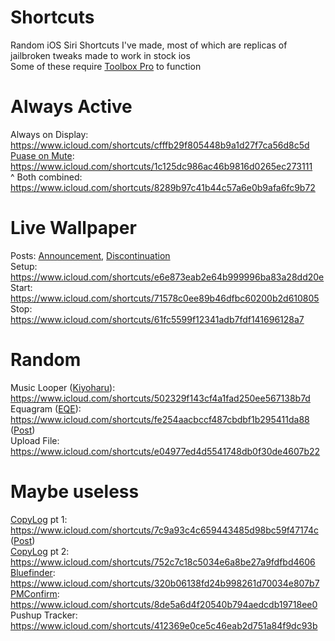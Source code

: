 # Shortcuts
Random iOS Siri Shortcuts I've made, most of which are replicas of jailbroken tweaks made to work in stock ios<br>
Some of these require <a href="https://apps.apple.com/us/app/toolbox-pro-for-shortcuts/id1476205977">Toolbox Pro</a> to function

# Always Active
Always on Display: https://www.icloud.com/shortcuts/cfffb29f805448b9a1d27f7ca56d8c5d <br>
<a href="https://github.com/yrnehli/PauseOnMute">Puase on Mute</a>: https://www.icloud.com/shortcuts/1c125dc986ac46b9816d0265ec273111 <br>
^ Both combined: https://www.icloud.com/shortcuts/8289b97c41b44c57a6e0b9afa6fc9b72

# Live Wallpaper
Posts: <a href="https://www.reddit.com/r/shortcuts/comments/1ccaubc/working_live_wallpaper_coming_soon_not_a_shitpost">Announcement</a>, <a href="https://www.reddit.com/r/shortcuts/comments/1cl5if3/unfinished_live_wallpaper_encouraging_others_to">Discontinuation</a><br>
Setup: https://www.icloud.com/shortcuts/e6e873eab2e64b999996ba83a28dd20e <br>
Start: https://www.icloud.com/shortcuts/71578c0ee89b46dfbc60200b2d610805 <br>
Stop: https://www.icloud.com/shortcuts/61fc5599f12341adb7fdf141696128a7

# Random
Music Looper (<a href="https://chariz.com/buy/kiyoharu/">Kiyoharu</a>): https://www.icloud.com/shortcuts/502329f143cf4a1fad250ee567138b7d <br>
Equagram (<a href="https://eqe.fm">EQE</a>): https://www.icloud.com/shortcuts/fe254aacbccf487cbdbf1b295411da88 (<a href="https://www.reddit.com/r/jailbreak/comments/1bqd7ai/version_of_eqe_global_equalizer_without_a/">Post</a>)<br>
Upload File: https://www.icloud.com/shortcuts/e04977ed4d5541748db0f30de4607b22

# Maybe useless
<a href="https://havoc.app/package/copylog">CopyLog</a> pt 1: https://www.icloud.com/shortcuts/7c9a93c4c659443485d98bc59f47174c (<a href="https://www.reddit.com/r/jailbreak/comments/1bvbczo/version_of_copylog_usable_in_stock_ios">Post</a>)<br>
<a href="https://havoc.app/package/copylog">CopyLog</a> pt 2: https://www.icloud.com/shortcuts/752c7c18c5034e6a8be27a9fdfbd4606 <br>
<a href="https://chariz.com/buy/bluefinder">Bluefinder</a>: https://www.icloud.com/shortcuts/320b06138fd24b998261d70034e807b7 <br>
<a href="https://p2kdev.github.io/repo/depictions/index.html?packageId=com.p2kdev.pmconfirm">PMConfirm</a>: https://www.icloud.com/shortcuts/8de5a6d4f20540b794aedcdb19718ee0 <br>
Pushup Tracker: https://www.icloud.com/shortcuts/412369e0ce5c46eab2d751a84f9dc93b

